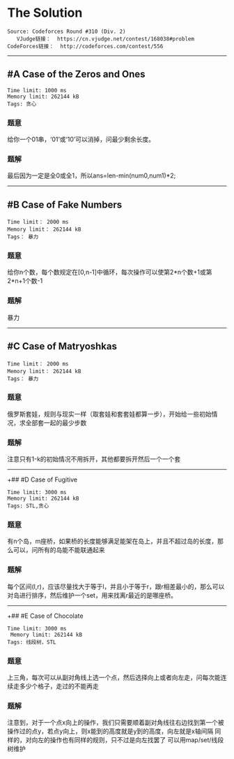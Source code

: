 # The Solution
  ```
 Source: Codeforces Round #310 (Div. 2)
     VJudge链接：  https://cn.vjudge.net/contest/168038#problem
 CodeForces链接：  http://codeforces.com/contest/556
  ```
  
  ***
 ## #A Case of the Zeros and Ones
  ```
 Time limit: 1000 ms
  Memory limit: 262144 kB
 Tags: 贪心
  ```
  ### 题意
 给你一个01串，‘01’或‘10’可以消掉，问最少剩余长度。
  ### 题解
 最后因为一定是全0或全1，所以ans=len-min(num0,num1)\*2;
  
  ***
 ## #B Case of Fake Numbers
  ```
 Time limit： 2000 ms
  Memory limit： 262144 kB
 Tags： 暴力
  ```
  ### 题意
 给你n个数，每个数规定在[0,n-1]中循环，每次操作可以使第2\*n个数+1或第2\*n+1个数-1
  ### 题解
 暴力
  
  ***
 ## #C Case of Matryoshkas
  ```
  Time limit： 2000 ms
  Memory limit： 262144 kB
 Tags： 暴力
  ```
  ### 题意
 俄罗斯套娃，规则与现实一样（取套娃和套套娃都算一步），开始给一些初始情况，求全部套一起的最少步数
  ### 题解
 注意只有1-k的初始情况不用拆开，其他都要拆开然后一个一个套
  
  ***
 +## #D Case of Fugitive
  ```
 Time limit: 3000 ms
  Memory limit: 262144 kB
 Tags: STL,贪心
  ```
 ### 题意
 有n个岛，m座桥，如果桥的长度能够满足能架在岛上，并且不超过岛的长度，那么可以，问所有的岛能不能联通起来 
 ### 题解
 每个区间(l,r)，应该尽量找大于等于l，并且小于等于r，跟r相差最小的，那么可以对岛进行排序，然后维护一个set，用来找离r最近的是哪座桥。
  
  ***
 +## #E Case of Chocolate
  ```
  Time limit: 3000 ms
   Memory limit: 262144 kB
  Tags: 线段树，STL
  ```
  ### 题意
 上三角，每次可以从副对角线上选一个点，然后选择向上或者向左走，问每次能连续走多少个格子，走过的不能再走 
  ### 题解
 注意到，对于一个点x向上的操作，我们只需要顺着副对角线往右边找到第一个被操作过的点y，若点y向上，则x能到的高度就是y到的高度，向左就是x轴间隔
 同样的，对向左的操作也有同样的规则，只不过是向左找罢了
 可以用map/set/线段树维护
  
  
